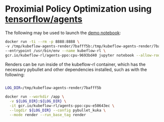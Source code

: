 # Proximial Policy Optimization using [tensorflow/agents](https://github.com/tensorflow/agents)

The following may be used to launch the [demo notebook](demo.ipynb):

```bash
docker run -ti --rm -p 8888:8888 \
-v /tmp/kubeflow-agents-render/7bafff5b:/tmp/kubeflow-agents-render/7bafff5b \
--entrypoint /usr/bin/env --name kubeflow-rl \
gcr.io/kubeflow-rl/agents-ppo:cpu-9693bd40 jupyter notebook --allow-root
```

Renders can be run inside of the kubeflow-rl container, which has the necessary pybullet and other dependencies installed, such as with the following:

```bash

LOG_DIR=/tmp/kubeflow-agents-render/7bafff5b

docker run --workdir /app \
  -v ${LOG_DIR}:${LOG_DIR} \
  -it gcr.io/kubeflow-rl/agents-ppo:cpu-e50643ec \
  --logdir ${LOG_DIR} --config pybullet_kuka \
  --mode render --run_base_tag render
```
